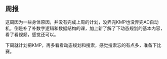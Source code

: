 ## 周报
这周因为一些身体原因，并没有完成上周的计划，没弄完KMP也没弄完AC自动机，倒是补了补数字逻辑和数据结构的课，加上新了解了下动态规划的基本内容，看了看视频，感觉还可以。

下周就计划把KMP，再多看看动态规划和搜索，感觉搜索忘的有点多，准备下比赛。
